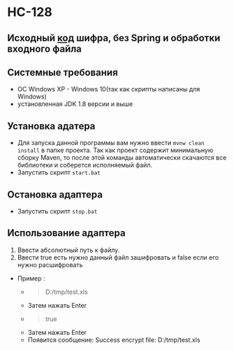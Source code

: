 # HC-128

## Исходный [код](https://github.com/bcgit/bc-java/blob/master/core/src/main/java/org/bouncycastle/crypto/engines/HC128Engine.java) шифра, без Spring и обработки входного файла

## Системные требования
+ ОС Windows XP - Windows 10(так как скрипты написаны для Windows)
+ установленная JDK 1.8 версии и выше


## Установка адатера
+ Для запуска данной программы вам нужно ввести `mvnw clean install` в папке проекта. Так как проект содержит минимальную сборку Maven, то после этой команды автоматически скачаются все библиотеки и соберется исполняемый файл.
+ Запустить скрипт `start.bat`

## Остановка адаптера
+ Запустить скрипт `stop.bat`

## Использование адаптера
1) Ввести абсолютный путь к файлу.
2) Ввести true есть нужно данный файл зашифровать и false если его нужно расшифровать
+ Пример :
    + > D:/tmp/test.xls 
    + Затем нажать Enter
    + > true 
    + Затем нажать Enter
    + Появится сообщение: Success encrypt file: D:/tmp/test.xls
     
    